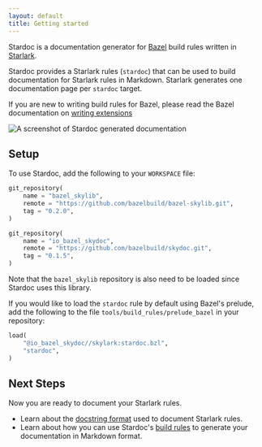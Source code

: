 ```yaml
---
layout: default
title: Getting started
---
```


Stardoc is a documentation generator for [Bazel](https://bazel.build) build rules
written in [Starlark](https://bazel.build/docs/skylark/index.html).

Stardoc provides a Starlark rules (`stardoc`)
that can be used to build documentation for Starlark rules in Markdown.
Starlark generates one documentation page per `stardoc` target.

If you are new to writing build rules for Bazel, please read the Bazel
documentation on [writing
extensions](https://www.bazel.build/docs/skylark/concepts.html)

<img src="/images/screenshot.png" class="responsive"
    alt="A screenshot of Stardoc generated documentation">

## Setup

To use Stardoc, add the following to your `WORKSPACE` file:

```python
git_repository(
    name = "bazel_skylib",
    remote = "https://github.com/bazelbuild/bazel-skylib.git",
    tag = "0.2.0",
)

git_repository(
    name = "io_bazel_skydoc",
    remote = "https://github.com/bazelbuild/skydoc.git",
    tag = "0.1.5",
)
```

Note that the `bazel_skylib` repository is also need to be loaded since Stardoc uses
this library.

If you would like to load the `stardoc` rule by default using Bazel's prelude, add
the following to the file `tools/build_rules/prelude_bazel` in your repository:

```python
load(
    "@io_bazel_skydoc//skylark:stardoc.bzl",
    "stardoc",
)
```

## Next Steps

Now you are ready to document your Starlark rules.

* Learn about the [docstring format][format] used to document Starlark rules.
* Learn about how you can use Stardoc's [build rules][generate] to generate your
  documentation in Markdown format.

[format]: writing_stardoc.html
[generate]: generating_stardoc.html
